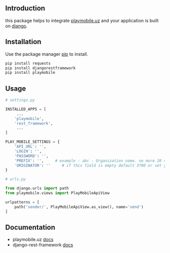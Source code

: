 ## Introduction

this package helps to integrate [playmobile.uz](http://playmobile.uz) and your application is built on [django](https://www.djangoproject.com/).

## Installation

Use the package manager [pip](https://pip.pypa.io/en/stable/) to install.

```bash
pip install requests
pip install djangorestframework
pip install playmobile
```

## Usage

```python
# settings.py

INSTALLED_APPS = [
     ... 
    'playmobile',
    'rest_framework',
     ...
]

PLAY_MOBILE_SETTINGS = {
    'API_URL': '',
    'LOGIN': '',
    'PASSWORD': '',
    'PREFIX': '',     # example : abc - Organization name. no more 20 characters.
    'ORIGINATOR': ''     # if this field is empty default 3700 or set your originator name
}
```
```python
# urls.py 

from django.urls import path
from playmobile.views import PlayMobileApiView

urlpatterns = [
    path('sender/', PlayMobileApiView.as_view(), name='send')
]
```
## Documentation
 - playmobile.uz [docs](https://playmobile.uz/instr/Broker_API_18.11.2019.pdf)
 - django-rest-framework [docs](https://www.django-rest-framework.org/)
